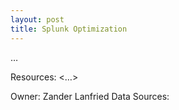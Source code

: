 ```yaml
---
layout: post
title: Splunk Optimization
---
```

…

Resources: <…>

Owner: Zander Lanfried
Data Sources:
